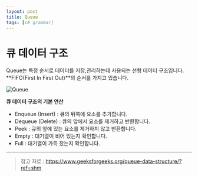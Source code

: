 ```yaml
---
layout: post
title: Queue
tags: [c# grammar]
---
```


# 큐 데이터 구조

Queue는 특정 순서로 데이터를 저장,관리하는데 사용되는 선형 데이터 구조입니다.
**FIFO(First In First Out)**의 순서를 가지고 있습니다.

![Queue](https://media.geeksforgeeks.org/wp-content/cdn-uploads/20230726165642/Queue-Data-structure1.png)

**큐 데이터 구조의 기본 연산**
* Enqueue (Insert) : 큐의 뒤쪽에 요소를 추가합니다.
* Dequeue (Delete) : 큐의 앞에서 요소를 제거하고 반환합니다.
* Peek : 큐의 앞에 있는 요소를 제거하지 않고 반환합니다.
* Empty : 대기열이 비어 있는지 확인합니다.
* Full : 대기열이 가득 찼는지 확인합니다.


___
> 참고 자료 : https://www.geeksforgeeks.org/queue-data-structure/?ref=shm